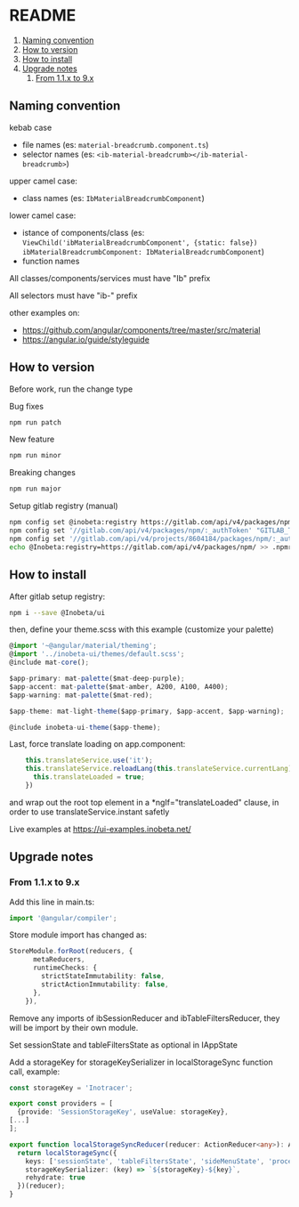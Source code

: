 # README

1. [Naming convention](#naming-convention)
2. [How to version](#how-to-version)
3. [How to install](#how-to-install)
4. [Upgrade notes](#upgrade-notes)
    1. [From 1.1.x to 9.x](#from-1.1.x-to-9.x)

## Naming convention

kebab case

- file names (es: `material-breadcrumb.component.ts`)
- selector names (es: `<ib-material-breadcrumb></ib-material-breadcrumb>`)

upper camel case:

- class names (es: `IbMaterialBreadcrumbComponent`)

lower camel case:

- istance of components/class (es: `ViewChild('ibMaterialBreadcrumbComponent', {static: false}) ibMaterialBreadcrumbComponent: IbMaterialBreadcrumbComponent`)
- function names

All classes/components/services must have "Ib" prefix

All selectors must have "ib-" prefix

other examples on:

- <https://github.com/angular/components/tree/master/src/material>
- <https://angular.io/guide/styleguide>

## How to version

Before work, run the change type

Bug fixes

```bash
npm run patch
```

New feature

```bash
npm run minor
```

Breaking changes

```bash
npm run major
```

Setup gitlab registry  (manual)

```bash
npm config set @inobeta:registry https://gitlab.com/api/v4/packages/npm/
npm config set '//gitlab.com/api/v4/packages/npm/:_authToken' "GITLAB_TOKEN"
npm config set '//gitlab.com/api/v4/projects/8604184/packages/npm/:_authToken' "GITLAB_TOKEN"
echo @Inobeta:registry=https://gitlab.com/api/v4/packages/npm/ >> .npmrc
```

## How to install

After gitlab setup registry:

```bash
npm i --save @Inobeta/ui
```

then, define your theme.scss with this example (customize your palette)

```typescript
@import '~@angular/material/theming';
@import '../inobeta-ui/themes/default.scss';
@include mat-core();

$app-primary: mat-palette($mat-deep-purple);
$app-accent: mat-palette($mat-amber, A200, A100, A400);
$app-warning: mat-palette($mat-red);

$app-theme: mat-light-theme($app-primary, $app-accent, $app-warning);

@include inobeta-ui-theme($app-theme);
```

Last, force translate loading on app.component:

```typescript
    this.translateService.use('it');
    this.translateService.reloadLang(this.translateService.currentLang).subscribe(() => {
      this.translateLoaded = true;
    })
```

and wrap out the root top element in a *ngIf="translateLoaded" clause, in order to use translateService.instant safetly

Live examples at <https://ui-examples.inobeta.net/>

## Upgrade notes

### From 1.1.x to 9.x

Add this line in main.ts:

```typescript
import '@angular/compiler';
```

Store module import has changed as:

```typescript
StoreModule.forRoot(reducers, {
      metaReducers,
      runtimeChecks: {
        strictStateImmutability: false,
        strictActionImmutability: false,
      },
    }),
```

Remove any imports of ibSessionReducer and ibTableFiltersReducer, they will be import by their own module.

Set sessionState and tableFiltersState as optional in IAppState

Add a storageKey for storageKeySerializer in localStorageSync function call, example:

```typescript
const storageKey = 'Inotracer';

export const providers = [
  {provide: 'SessionStorageKey', useValue: storageKey},
[...]
];

export function localStorageSyncReducer(reducer: ActionReducer<any>): ActionReducer<any> {
  return localStorageSync({
    keys: ['sessionState', 'tableFiltersState', 'sideMenuState', 'processingGoodsState'],
    storageKeySerializer: (key) => `${storageKey}-${key}`,
    rehydrate: true
  })(reducer);
}
```
